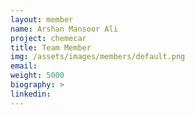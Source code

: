```yaml
---
layout: member
name: Arshan Mansoor Ali
project: chemecar
title: Team Member
img: /assets/images/members/default.png
email:
weight: 5000
biography: >
linkedin:
---
```

